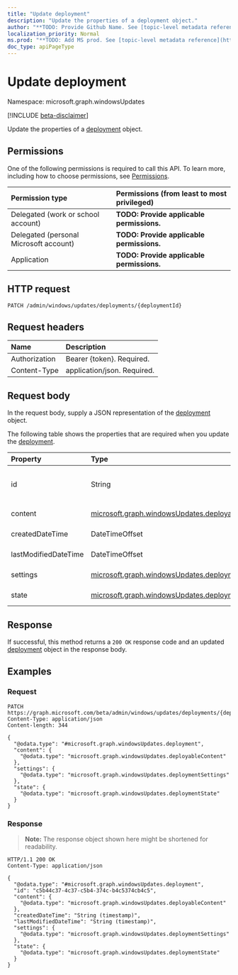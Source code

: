 ```yaml
---
title: "Update deployment"
description: "Update the properties of a deployment object."
author: "**TODO: Provide Github Name. See [topic-level metadata reference](https://msgo.azurewebsites.net/add/document/guidelines/metadata.html#topic-level-metadata)**"
localization_priority: Normal
ms.prod: "**TODO: Add MS prod. See [topic-level metadata reference](https://msgo.azurewebsites.net/add/document/guidelines/metadata.html#topic-level-metadata)**"
doc_type: apiPageType
---
```


# Update deployment
Namespace: microsoft.graph.windowsUpdates

[!INCLUDE [beta-disclaimer](../../includes/beta-disclaimer.md)]

Update the properties of a [deployment](../resources/windowsupdates-deployment.md) object.

## Permissions
One of the following permissions is required to call this API. To learn more, including how to choose permissions, see [Permissions](/graph/permissions-reference).

|Permission type|Permissions (from least to most privileged)|
|:---|:---|
|Delegated (work or school account)|**TODO: Provide applicable permissions.**|
|Delegated (personal Microsoft account)|**TODO: Provide applicable permissions.**|
|Application|**TODO: Provide applicable permissions.**|

## HTTP request

<!-- {
  "blockType": "ignored"
}
-->
``` http
PATCH /admin/windows/updates/deployments/{deploymentId}
```

## Request headers
|Name|Description|
|:---|:---|
|Authorization|Bearer {token}. Required.|
|Content-Type|application/json. Required.|

## Request body
In the request body, supply a JSON representation of the [deployment](../resources/windowsupdates-deployment.md) object.

The following table shows the properties that are required when you update the [deployment](../resources/windowsupdates-deployment.md).

|Property|Type|Description|
|:---|:---|:---|
|id|String|**TODO: Add Description** Inherited from [entity](../resources/windowsupdates-entity.md)|
|content|[microsoft.graph.windowsUpdates.deployableContent](../resources/windowsupdates-deployablecontent.md)|**TODO: Add Description**|
|createdDateTime|DateTimeOffset|**TODO: Add Description**|
|lastModifiedDateTime|DateTimeOffset|**TODO: Add Description**|
|settings|[microsoft.graph.windowsUpdates.deploymentSettings](../resources/windowsupdates-deploymentsettings.md)|**TODO: Add Description**|
|state|[microsoft.graph.windowsUpdates.deploymentState](../resources/windowsupdates-deploymentstate.md)|**TODO: Add Description**|



## Response

If successful, this method returns a `200 OK` response code and an updated [deployment](../resources/windowsupdates-deployment.md) object in the response body.

## Examples

### Request
<!-- {
  "blockType": "request",
  "name": "update_deployment"
}
-->
``` http
PATCH https://graph.microsoft.com/beta/admin/windows/updates/deployments/{deploymentId}
Content-Type: application/json
Content-length: 344

{
  "@odata.type": "#microsoft.graph.windowsUpdates.deployment",
  "content": {
    "@odata.type": "microsoft.graph.windowsUpdates.deployableContent"
  },
  "settings": {
    "@odata.type": "microsoft.graph.windowsUpdates.deploymentSettings"
  },
  "state": {
    "@odata.type": "microsoft.graph.windowsUpdates.deploymentState"
  }
}
```


### Response
>**Note:** The response object shown here might be shortened for readability.
<!-- {
  "blockType": "response",
  "truncated": true
}
-->
``` http
HTTP/1.1 200 OK
Content-Type: application/json

{
  "@odata.type": "#microsoft.graph.windowsUpdates.deployment",
  "id": "c5b44c37-4c37-c5b4-374c-b4c5374cb4c5",
  "content": {
    "@odata.type": "microsoft.graph.windowsUpdates.deployableContent"
  },
  "createdDateTime": "String (timestamp)",
  "lastModifiedDateTime": "String (timestamp)",
  "settings": {
    "@odata.type": "microsoft.graph.windowsUpdates.deploymentSettings"
  },
  "state": {
    "@odata.type": "microsoft.graph.windowsUpdates.deploymentState"
  }
}
```

